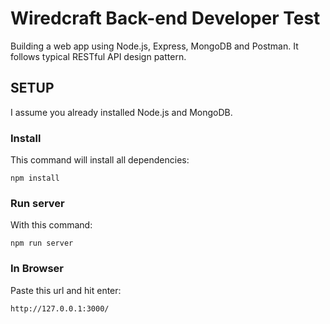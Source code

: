 # Wiredcraft Back-end Developer Test

Building a web app using Node.js, Express, MongoDB and Postman. It follows typical RESTful API design pattern.

## SETUP

I assume you already installed Node.js and MongoDB.

### Install

This command will install all dependencies:

```
npm install
```

### Run server

With this command:

```
npm run server
```

### In Browser

Paste this url and hit enter:

```
http://127.0.0.1:3000/
```
